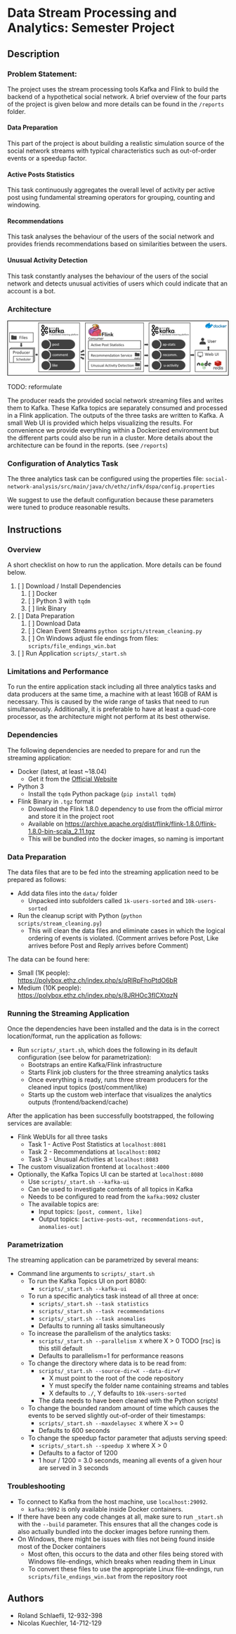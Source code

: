 # Data Stream Processing and Analytics: Semester Project

## Description
### Problem Statement:
The project uses the stream processing tools Kafka and Flink to build the backend of a hypothetical social network.
A brief overview of the four parts of the project is given below and more details can be found in the `/reports` folder.

#### Data Preparation
This part of the project is about building a realistic simulation source of the social network streams with typical characteristics such as out-of-order events or a speedup factor.

#### Active Posts Statistics
This task continuously aggregates the overall level of activity per active post using fundamental streaming operators for grouping, counting and windowing.

#### Recommendations
This task analyses the behaviour of the users of the social network and provides friends recommendations based on similarities between the users.

####  Unusual Activity Detection
This task constantly analyses the behaviour of the users of the social network and detects unusual activities of users which could indicate that an account is a bot.

### Architecture

![](reports/architecture-overview-v3.png)

TODO: reformulate

The producer reads the provided social network streaming files and writes them to Kafka.
These Kafka topics are separately consumed and processed in a Flink application.
The outputs of the three tasks are written to Kafka.
A small Web UI is provided which helps visualizing the results.
For convenience we provide everything within a Dockerized environment but the different parts could also be run in a cluster.
More details about the architecture can be found in the reports. (see `/reports`)

### Configuration of Analytics Task
The three analytics task can be configured using the properties file:
`social-network-analysis/src/main/java/ch/ethz/infk/dspa/config.properties`

We suggest to use the default configuration because these parameters were tuned to produce reasonable results.

## Instructions

### Overview

A short checklist on how to run the application. More details can be found below.

1. [ ] Download / Install Dependencies
    1. [ ] Docker
    2. [ ] Python 3 with `tqdm`
    3. [ ] link Binary
2. [ ] Data Preparation
    1. [ ] Download Data
    2. [ ] Clean Event Streams `python scripts/stream_cleaning.py`
    3. [ ] On Windows adjust file endings from files: `scripts/file_endings_win.bat`
3. [ ] Run Application `scripts/_start.sh`


### Limitations and Performance

To run the entire application stack including all three analytics tasks and data producers at the same time, a machine with at least 16GB of RAM is necessary. This is caused by the wide range of tasks that need to run simultaneously. Additionally, it is preferable to have at least a quad-core processor, as the architecture might not perform at its best otherwise.

### Dependencies

The following dependencies are needed to prepare for and run the streaming application:

- Docker (latest, at least ~18.04)
  - Get it from the [Official Website](https://www.docker.com/get-started)
- Python 3
  - Install the `tqdm` Python package (`pip install tqdm`)
- Flink Binary in `.tgz` format
  - Download the Flink 1.8.0 dependency to use from the official mirror and store it in the project root
  - Available on https://archive.apache.org/dist/flink/flink-1.8.0/flink-1.8.0-bin-scala_2.11.tgz
  - This will be bundled into the docker images, so naming is important

### Data Preparation

The data files that are to be fed into the streaming application need to be prepared as follows:

- Add data files into the `data/` folder
  - Unpacked into subfolders called `1k-users-sorted` and `10k-users-sorted`
- Run the cleanup script with Python (`python scripts/stream_cleaning.py`)
  - This will clean the data files and eliminate cases in which the logical ordering of events is violated.
    (Comment arrives before Post, Like arrives before Post and Reply arrives before Comment)

The data can be found here:
- Small (1K people): https://polybox.ethz.ch/index.php/s/qRlRpFhoPtdO6bR   
- Medium (10K people): https://polybox.ethz.ch/index.php/s/8JRHOc3fICXtqzN

### Running the Streaming Application

Once the dependencies have been installed and the data is in the correct location/format, run the application as follows:

- Run `scripts/_start.sh`, which does the following in its default configuration (see below for parametrization):
  - Bootstraps an entire Kafka/Flink infrastructure
  - Starts Flink job clusters for the three streaming analytics tasks
  - Once everything is ready, runs three stream producers for the cleaned input topics (post/comment/like)
  - Starts up the custom web interface that visualizes the analytics outputs (frontend/backend/cache)

After the application has been successfully bootstrapped, the following services are available:

- Flink WebUIs for all three tasks
  - Task 1 - Active Post Statistics at `localhost:8081`
  - Task 2 - Recommendations at `localhost:8082`
  - Task 3 - Unusual Activities at `localhost:8083`
- The custom visualization frontend at `localhost:4000`
- Optionally, the Kafka Topics UI can be started at `localhost:8080`
  - Use `scripts/_start.sh --kafka-ui`
  - Can be used to investigate contents of all topics in Kafka
  - Needs to be configured to read from the `kafka:9092` cluster
  - The available topics are:
    - Input topics: `[post, comment, like]`
    - Output topics: `[active-posts-out, recommendations-out, anomalies-out]`

### Parametrization

The streaming application can be parametrized by several means:

- Command line arguments to `scripts/_start.sh`
  - To run the Kafka Topics UI on port 8080:
    - `scripts/_start.sh --kafka-ui`
  - To run a specific analytics task instead of all three at once:
    - `scripts/_start.sh --task statistics`
    - `scripts/_start.sh --task recommendations`
    - `scripts/_start.sh --task anomalies`
    - Defaults to running all tasks simultaneously
  - To increase the parallelism of the analytics tasks:
    - `scripts/_start.sh --parallelism X` where X > 0
    TODO [rsc] is this still default
    - Defaults to parallelism=1 for performance reasons
  - To change the directory where data is to be read from:
    - `scripts/_start.sh --source-dir=X --data-dir=Y`
      - X must point to the root of the code repository
      - Y must specify the folder name containing streams and tables
      - X defaults to `./`, Y defaults to `10k-users-sorted`
    - The data needs to have been cleaned with the Python scripts!
  - To change the bounded random amount of time which causes the events to be served slightly out-of-order of their timestamps:
    - `scripts/_start.sh --maxdelaysec X` where X >= 0
    - Defaults to 600 seconds
  - To change the speedup factor parameter that adjusts serving speed:
    - `scripts/_start.sh --speedup X` where X > 0
    - Defaults to a factor of 1200
    - 1 hour / 1200 = 3.0 seconds, meaning all events of a given hour are served in 3 seconds

### Troubleshooting

- To connect to Kafka from the host machine, use `localhost:29092`.
  - `kafka:9092` is only available inside Docker containers.
- If there have been any code changes at all, make sure to run `_start.sh` with the `--build` parameter. This ensures that all the changes code is also actually bundled into the docker images before running them.
- On Windows, there might be issues with files not being found inside most of the Docker containers
  - Most often, this occurs to the data and other files being stored with Windows file-endings, which breaks when reading them in Linux
  - To convert these files to use the appropriate Linux file-endings, run `scripts/file_endings_win.bat` from the repository root

## Authors
- Roland Schlaefli, 12-932-398
- Nicolas Kuechler, 14-712-129
